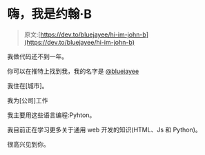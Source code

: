 # 嗨，我是约翰·B

> 原文:[https://dev.to/bluejayee/hi-im-john-b](https://dev.to/bluejayee/hi-im-john-b)

我做代码还不到一年。

你可以在推特上找到我，我的名字是 [@bluejayee](https://twitter.com/bluejayee)

我住在[城市]。

我为[公司]工作

我主要用这些语言编程:Pyhton。

我目前正在学习更多关于通用 web 开发的知识(HTML、Js 和 Python)。

很高兴见到你。